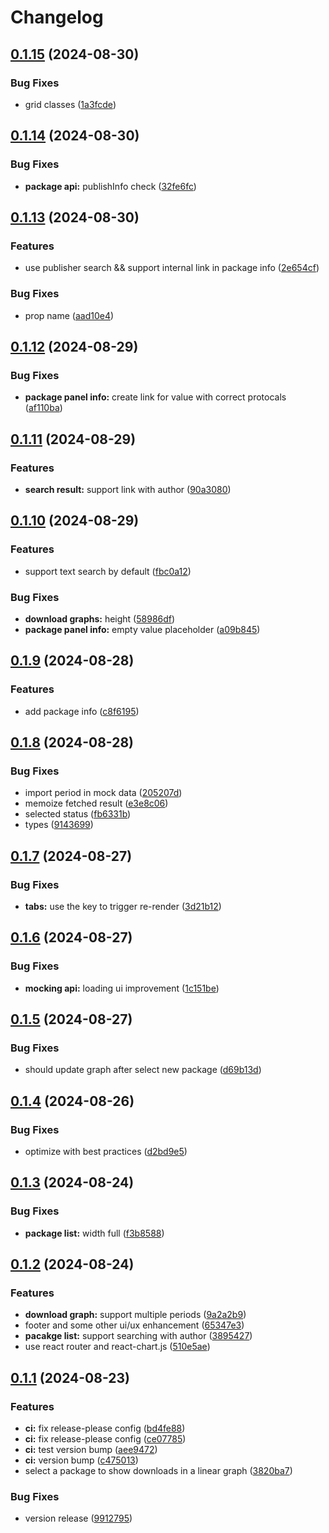 # Changelog

## [0.1.15](https://github.com/GloryWong/npm-stat/compare/npm-stat-v0.1.14...npm-stat-v0.1.15) (2024-08-30)


### Bug Fixes

* grid classes ([1a3fcde](https://github.com/GloryWong/npm-stat/commit/1a3fcded12d5d160349a94c74768687f32375b40))

## [0.1.14](https://github.com/GloryWong/npm-stat/compare/npm-stat-v0.1.13...npm-stat-v0.1.14) (2024-08-30)


### Bug Fixes

* **package api:** publishInfo check ([32fe6fc](https://github.com/GloryWong/npm-stat/commit/32fe6fc5d1d0ac4a115a2d8efa1ade63f35fd087))

## [0.1.13](https://github.com/GloryWong/npm-stat/compare/npm-stat-v0.1.12...npm-stat-v0.1.13) (2024-08-30)


### Features

* use publisher search && support internal link in package info ([2e654cf](https://github.com/GloryWong/npm-stat/commit/2e654cf331d6abbc4b93a149b3f9d5568390bc67))


### Bug Fixes

* prop name ([aad10e4](https://github.com/GloryWong/npm-stat/commit/aad10e4555dd8ae15d461c048fcb47f1dc53d50a))

## [0.1.12](https://github.com/GloryWong/npm-stat/compare/npm-stat-v0.1.11...npm-stat-v0.1.12) (2024-08-29)


### Bug Fixes

* **package panel info:** create link for value with correct protocals ([af110ba](https://github.com/GloryWong/npm-stat/commit/af110ba0bebe256326d43a3bf32368e1f3a236f6))

## [0.1.11](https://github.com/GloryWong/npm-stat/compare/npm-stat-v0.1.10...npm-stat-v0.1.11) (2024-08-29)


### Features

* **search result:** support link with author ([90a3080](https://github.com/GloryWong/npm-stat/commit/90a308057c6ce7b51935c4d88331ed1371d0f966))

## [0.1.10](https://github.com/GloryWong/npm-stat/compare/npm-stat-v0.1.9...npm-stat-v0.1.10) (2024-08-29)


### Features

* support text search by default ([fbc0a12](https://github.com/GloryWong/npm-stat/commit/fbc0a12c407ebe8b9fcee57612a7c6e51d1c1834))


### Bug Fixes

* **download graphs:** height ([58986df](https://github.com/GloryWong/npm-stat/commit/58986dfff6f18338e2573161ad2f61c28c663b52))
* **package panel info:** empty value placeholder ([a09b845](https://github.com/GloryWong/npm-stat/commit/a09b84562543aab75b6872e2720b59644a017769))

## [0.1.9](https://github.com/GloryWong/npm-stat/compare/npm-stat-v0.1.8...npm-stat-v0.1.9) (2024-08-28)


### Features

* add package info ([c8f6195](https://github.com/GloryWong/npm-stat/commit/c8f61956a95314cd5288399f57c5e52488973c6c))

## [0.1.8](https://github.com/GloryWong/npm-stat/compare/npm-stat-v0.1.7...npm-stat-v0.1.8) (2024-08-28)


### Bug Fixes

* import period in mock data ([205207d](https://github.com/GloryWong/npm-stat/commit/205207d01318120357ac5cd57d69741c167507b9))
* memoize fetched result ([e3e8c06](https://github.com/GloryWong/npm-stat/commit/e3e8c06b190bafc41c14b935b75c9a965e2b01b6))
* selected status ([fb6331b](https://github.com/GloryWong/npm-stat/commit/fb6331bb999412d846995a9030b65d056e460418))
* types ([9143699](https://github.com/GloryWong/npm-stat/commit/9143699742623ace57f28be8a7f7afd6ff283462))

## [0.1.7](https://github.com/GloryWong/npm-stat/compare/npm-stat-v0.1.6...npm-stat-v0.1.7) (2024-08-27)


### Bug Fixes

* **tabs:** use the key to trigger re-render ([3d21b12](https://github.com/GloryWong/npm-stat/commit/3d21b126179ec5d571849916a7e181074a5f2e0d))

## [0.1.6](https://github.com/GloryWong/npm-stat/compare/npm-stat-v0.1.5...npm-stat-v0.1.6) (2024-08-27)


### Bug Fixes

* **mocking api:** loading ui improvement ([1c151be](https://github.com/GloryWong/npm-stat/commit/1c151bea4d836db91f6d90450f2ae9c3906decb0))

## [0.1.5](https://github.com/GloryWong/npm-stat/compare/npm-stat-v0.1.4...npm-stat-v0.1.5) (2024-08-27)


### Bug Fixes

* should update graph after select new package ([d69b13d](https://github.com/GloryWong/npm-stat/commit/d69b13dda18085931150bae62c2d669e2abea454))

## [0.1.4](https://github.com/GloryWong/npm-stat/compare/npm-stat-v0.1.3...npm-stat-v0.1.4) (2024-08-26)


### Bug Fixes

* optimize with best practices ([d2bd9e5](https://github.com/GloryWong/npm-stat/commit/d2bd9e5e8b4b1e813e4c15440b461b733d76bbd5))

## [0.1.3](https://github.com/GloryWong/npm-stat/compare/npm-stat-v0.1.2...npm-stat-v0.1.3) (2024-08-24)


### Bug Fixes

* **package list:** width full ([f3b8588](https://github.com/GloryWong/npm-stat/commit/f3b858880c0f2f4c1925858acf1d99d4d25a9a81))

## [0.1.2](https://github.com/GloryWong/npm-stat/compare/npm-stat-v0.1.1...npm-stat-v0.1.2) (2024-08-24)


### Features

* **download graph:** support multiple periods ([9a2a2b9](https://github.com/GloryWong/npm-stat/commit/9a2a2b9c331f8eb23fc7491bb597de73bdb2a88d))
* footer and some other ui/ux enhancement ([65347e3](https://github.com/GloryWong/npm-stat/commit/65347e396ebeb5dbf45714a32db36d7356d60548))
* **pacakge list:** support searching with author ([3895427](https://github.com/GloryWong/npm-stat/commit/38954279f9d2957741e8af9c03e04c106bcc2876))
* use react router and react-chart.js ([510e5ae](https://github.com/GloryWong/npm-stat/commit/510e5ae47170eafeed3b1a85f71489197e0a3272))

## [0.1.1](https://github.com/GloryWong/npm-stat/compare/npm-stat-v0.1.0...npm-stat-v0.1.1) (2024-08-23)


### Features

* **ci:** fix release-please config ([bd4fe88](https://github.com/GloryWong/npm-stat/commit/bd4fe889034314a3cbf885a3545a8f651bed0da8))
* **ci:** fix release-please config ([ce07785](https://github.com/GloryWong/npm-stat/commit/ce077857bdeec534ff118cee431e6358fd133c1b))
* **ci:** test version bump ([aee9472](https://github.com/GloryWong/npm-stat/commit/aee9472a9f24572f9d26df1a68529424c08b9226))
* **ci:** version bump ([c475013](https://github.com/GloryWong/npm-stat/commit/c475013420a205c227935409f84395e01fa8df8a))
* select a package to show downloads in a linear graph ([3820ba7](https://github.com/GloryWong/npm-stat/commit/3820ba7f67603b8eb5fa74cc7a282ccb5d7c6a56))


### Bug Fixes

* version release ([9912795](https://github.com/GloryWong/npm-stat/commit/9912795159d4834872869952e0508eb9dceb6b97))
